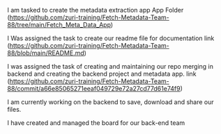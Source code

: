 I am tasked to create the metadata extraction app
App Folder (https://github.com/zuri-training/Fetch-Metadata-Team-88/tree/main/Fetch_Meta_Data_App)

I Was assigned the task to create our readme file for documentation
link (https://github.com/zuri-training/Fetch-Metadata-Team-88/blob/main/README.md)

I was assigned the task of creating and maintaining our repo merging in backend and creating the backend project and metadata app.
link (https://github.com/zuri-training/Fetch-Metadata-Team-88/commit/a66e85065271eeaf049729e72a27cd77d61e74f9)

I am currently working on the backend to save, download and share our files.

I have created and managed the board for our back-end team
